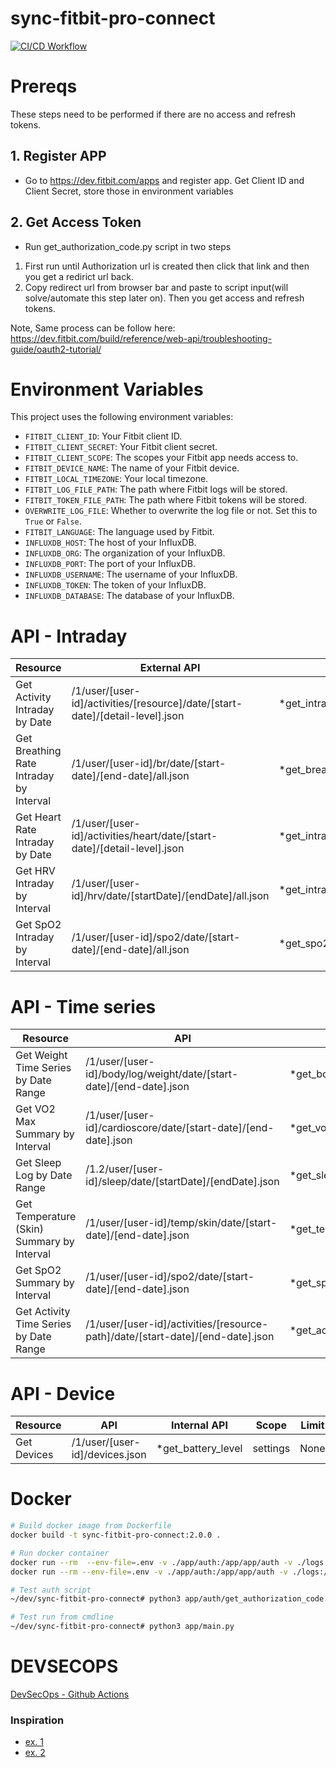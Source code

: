 # sync-fitbit-pro-connect
[![CI/CD Workflow](https://github.com/origox/sync-fitbit-pro-connect/actions/workflows/main.yaml/badge.svg)](https://github.com/origox/sync-fitbit-pro-connect/actions/workflows/main.yaml)

# Prereqs
These steps need to be performed if there are no access and refresh tokens.

## 1. Register APP
- Go to https://dev.fitbit.com/apps and register app. Get Client ID and Client Secret, store those in environment variables

## 2. Get Access Token
- Run get_authorization_code.py script in two steps
1. First run until Authorization url is created then click that link and then you get a redirict url back.
2. Copy redirect url from browser bar and paste to script input(will solve/automate this step later on). Then you get access and refresh tokens.

Note, Same process can be follow here: https://dev.fitbit.com/build/reference/web-api/troubleshooting-guide/oauth2-tutorial/ 

# Environment Variables

This project uses the following environment variables:

- `FITBIT_CLIENT_ID`: Your Fitbit client ID.
- `FITBIT_CLIENT_SECRET`: Your Fitbit client secret.
- `FITBIT_CLIENT_SCOPE`: The scopes your Fitbit app needs access to.
- `FITBIT_DEVICE_NAME`: The name of your Fitbit device.
- `FITBIT_LOCAL_TIMEZONE`: Your local timezone.
- `FITBIT_LOG_FILE_PATH`: The path where Fitbit logs will be stored.
- `FITBIT_TOKEN_FILE_PATH`: The path where Fitbit tokens will be stored.
- `OVERWRITE_LOG_FILE`: Whether to overwrite the log file or not. Set this to `True` or `False`.
- `FITBIT_LANGUAGE`: The language used by Fitbit.
- `INFLUXDB_HOST`: The host of your InfluxDB.
- `INFLUXDB_ORG`: The organization of your InfluxDB.
- `INFLUXDB_PORT`: The port of your InfluxDB.
- `INFLUXDB_USERNAME`: The username of your InfluxDB.
- `INFLUXDB_TOKEN`: The token of your InfluxDB.
- `INFLUXDB_DATABASE`: The database of your InfluxDB.





# API - Intraday

| Resource | External API | Internal API | Scope | Limit | InfluxDB - bucket | Grafana |
|---|---|---|---|---|---|---|
|Get Activity Intraday by Date|/1/user/[user-id]/activities/[resource]/date/[start-date]/[detail-level].json|*get_intraday_activity_by_date|activity|24 hours|[Calories/Distance/Steps]_Intraday||
|Get Breathing Rate Intraday by Interval|/1/user/[user-id]/br/date/[start-date]/[end-date]/all.json|*get_breathing_rate_by_interval|respiratory_rate|30 days|BreathingRate||
|Get Heart Rate Intraday by Date|/1/user/[user-id]/activities/heart/date/[start-date]/[detail-level].json|*get_intraday_heart_rate_by_date|heartrate|24 hours|HR zones/RestingHR||
|Get HRV Intraday by Interval|/1/user/[user-id]/hrv/date/[startDate]/[endDate]/all.json|*get_intraday_hrv_by_interval|heartrate|30 days|HRV_Intraday||  
|Get SpO2 Intraday by Interval|/1/user/[user-id]/spo2/date/[start-date]/[end-date]/all.json|*get_spo2_by_interval|oxygen_saturation|30 days|SPO2_Intraday||


# API - Time series

| Resource | API | Internal API | Scope | Limit | InfluxDB - bucket | Grafana |
|---|---|---|---|---|---|---|
|Get Weight Time Series by Date Range|/1/user/[user-id]/body/log/weight/date/[start-date]/[end-date].json|*get_body_data_by_interval|weight|31 days|Body||
|Get VO2 Max Summary by Interval|/1/user/[user-id]/cardioscore/date/[start-date]/[end-date].json|*get_vo2max_cardio_score_by_interval|cardio_fitness|30 days|CardioScore||
|Get Sleep Log by Date Range|/1.2/user/[user-id]/sleep/date/[startDate]/[endDate].json|*get_sleep_log_by_interval|sleep|100 days|Sleep Summary/Sleep Levels||
|Get Temperature (Skin) Summary by Interval|/1/user/[user-id]/temp/skin/date/[start-date]/[end-date].json|*get_temperature_skin_by_interval|temperature|30 days|TempSkin||
|Get SpO2 Summary by Interval|/1/user/[user-id]/spo2/date/[start-date]/[end-date].json|*get_spo2_summary_by_interval|oxygen_saturation|None|SPO2|
|Get Activity Time Series by Date Range|/1/user/[user-id]/activities/[resource-path]/date/[start-date]/[end-date].json|*get_activity_summary_by_interval|activity|1095|[distance/calories/steps/Activity Minutes]|


# API - Device
| Resource | API | Internal API | Scope | Limit | InfluxDB - bucket | Grafana |
|---|---|---|---|---|---|---|
|Get Devices|/1/user/[user-id]/devices.json|*get_battery_level|settings|None|DeviceBatteryLevel||

# Docker
```sh
# Build docker image from Dockerfile
docker build -t sync-fitbit-pro-connect:2.0.0 .

# Run docker container
docker run --rm  --env-file=.env -v ./app/auth:/app/app/auth -v ./logs:/app/logs input:10.0.0   
docker run --rm --env-file=.env -v ./app/auth:/app/app/auth -v ./logs:/app/logs origox/sync-fitbit-pro-connect:sha-c9ffd6b

# Test auth script
~/dev/sync-fitbit-pro-connect# python3 app/auth/get_authorization_code.py

# Test run from cmdline
~/dev/sync-fitbit-pro-connect# python3 app/main.py 
```
# DEVSECOPS
[DevSecOps - Github Actions](https://www.youtube.com/watch?v=gLJdrXPn0ns)

### Inspiration
- [ex. 1](https://github.com/pkpio/fitbit-googlefit)
- [ex. 2](https://github.com/arpanghosh8453/public-fitbit-projects)